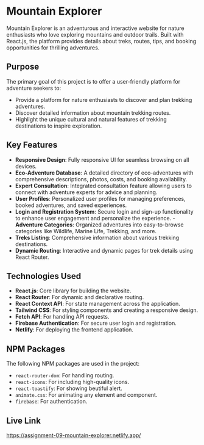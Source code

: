 # Mountain Explorer
Mountain Explorer is an adventurous and interactive website for nature enthusiasts who love exploring mountains and outdoor trails. Built with React.js, the platform provides details about treks, routes, tips, and booking opportunities for thrilling adventures.

## Purpose
The primary goal of this project is to offer a user-friendly platform for adventure seekers to:  
- Provide a platform for nature enthusiasts to discover and plan trekking adventures.
- Discover detailed information about mountain trekking routes.
- Highlight the unique cultural and natural features of trekking destinations to inspire exploration.

## Key Features 
- **Responsive Design**: Fully responsive UI for seamless browsing on all devices.   
- **Eco-Adventure Database**: A detailed directory of eco-adventures with comprehensive descriptions, photos, costs, and booking availability.
- **Expert Consultation**: Integrated consultation feature allowing users to connect with adventure experts for advice and planning.
- **User Profiles**: Personalized user profiles for managing preferences, booked adventures, and saved experiences.
- **Login and Registration System**: Secure login and sign-up functionality to enhance user engagement and personalize the experience.
-**Adventure Categories**: Organized adventures into easy-to-browse categories like Wildlife, Marine Life, Trekking, and more.
- **Treks Listing**: Comprehensive information about various trekking destinations.  
- **Dynamic Routing**: Interactive and dynamic pages for trek details using React Router. 

## Technologies Used 
- **React.js**: Core library for building the website.  
- **React Router**: For dynamic and declarative routing.
- **React Context API**: For state management across the application. 
- **Tailwind CSS**: For styling components and creating a responsive design.
- **Fetch API**: For handling API requests. 
- **Firebase Authentication**: For secure user login and registration.
- **Netlify**: For deploying the frontend application.

## NPM Packages 
The following NPM packages are used in the project:  
- `react-router-dom`: For handling routing.  
- `react-icons`: For including high-quality icons.  
- `react-toastify`: For showing beutiful alert.
- `animate.css`: For animating any element and component.
- `firebase`: For authentication.

## Live Link
https://assignment-09-mountain-explorer.netlify.app/